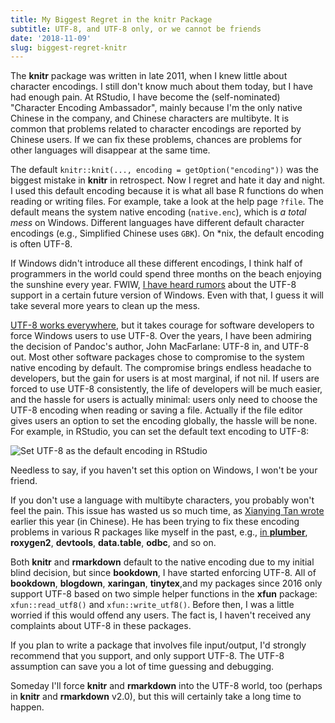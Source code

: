 ```yaml
---
title: My Biggest Regret in the knitr Package
subtitle: UTF-8, and UTF-8 only, or we cannot be friends
date: '2018-11-09'
slug: biggest-regret-knitr
---
```


The **knitr** package was written in late 2011, when I knew little about character encodings. I still don't know much about them today, but I have had enough pain. At RStudio, I have become the (self-nominated) "Character Encoding Ambassador", mainly because I'm the only native Chinese in the company, and Chinese characters are multibyte. It is common that problems related to character encodings are reported by Chinese users. If we can fix these problems, chances are problems for other languages will disappear at the same time.

The default `knitr::knit(..., encoding = getOption("encoding"))` was the biggest mistake in **knitr** in retrospect. Now I regret and hate it day and night. I used this default encoding because it is what all base R functions do when reading or writing files. For example, take a look at the help page `?file`. The default means the system native encoding (`native.enc`), which is _a total mess_ on Windows. Different languages have different default character encodings (e.g., Simplified Chinese uses `GBK`). On *nix, the default encoding is often UTF-8.

If Windows didn't introduce all these different encodings, I think half of programmers in the world could spend three months on the beach enjoying the sunshine every year. FWIW, [I have heard rumors](https://tw.com/matarillo/status/931050504779526145) about the UTF-8 support in a certain future version of Windows. Even with that, I guess it will take several more years to clean up the mess.

[UTF-8 works everywhere](http://utf8everywhere.org), but it takes courage for software developers to force Windows users to use UTF-8. Over the years, I have been admiring the decision of Pandoc's author, John MacFarlane: UTF-8 in, and UTF-8 out. Most other software packages chose to compromise to the system native encoding by default. The compromise brings endless headache to developers, but the gain for users is at most marginal, if not nil. If users are forced to use UTF-8 consistently, the life of developers will be much easier, and the hassle for users is actually minimal: users only need to choose the UTF-8 encoding when reading or saving a file. Actually if the file editor gives users an option to set the encoding globally, the hassle will be none. For example, in RStudio, you can set the default text encoding to UTF-8:

![Set UTF-8 as the default encoding in RStudio](https://user-images.githubusercontent.com/163582/48278362-e3f79d00-e412-11e8-8d53-be409861928f.png)

Needless to say, if you haven't set this option on Windows, I won't be your friend.

If you don't use a language with multibyte characters, you probably won't feel the pain. This issue has wasted us so much time, as [Xianying Tan wrote](https://shrektan.com/post/2018/05/07/cant-bear-with-encoding-any-longer/) earlier this year (in Chinese). He has been trying to fix these encoding problems in various R packages like myself in the past, e.g., [in **plumber**](https://github.com/trestletech/plumber/pull/312), **roxygen2**, **devtools**, **data.table**, **odbc**, and so on.

Both **knitr** and **rmarkdown** default to the native encoding due to my initial blind decision, but since **bookdown**, I have started enforcing UTF-8. All of **bookdown**, **blogdown**, **xaringan**, **tinytex**,and my packages since 2016 only support UTF-8 based on two simple helper functions in the **xfun** package: `xfun::read_utf8()` and `xfun::write_utf8()`. Before then, I was a little worried if this would offend any users. The fact is, I haven't received any complaints about UTF-8 in these packages.

If you plan to write a package that involves file input/output, I'd strongly recommend that you support, and only support UTF-8. The UTF-8 assumption can save you a lot of time guessing and debugging.

Someday I'll force **knitr** and **rmarkdown** into the UTF-8 world, too (perhaps in **knitr** and **rmarkdown** v2.0), but this will certainly take a long time to happen.
